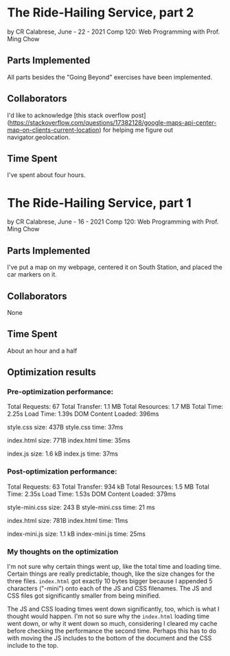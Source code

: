 # The Ride-Hailing Service, part 2
by CR Calabrese, June - 22 - 2021
Comp 120: Web Programming with Prof. Ming Chow

## Parts Implemented
All parts besides the "Going Beyond" exercises have been implemented.

## Collaborators
I'd like to acknowledge [this stack overflow post]
(https://stackoverflow.com/questions/17382128/google-maps-api-center-map-on-clients-current-location)
for helping me figure out navigator.geolocation.

## Time Spent
I've spent about four hours.

# The Ride-Hailing Service, part 1
by CR Calabrese, June - 16 - 2021
Comp 120: Web Programming with Prof. Ming Chow

## Parts Implemented
I've put a map on my webpage, centered it on South Station, and placed the
car markers on it.

## Collaborators
None

## Time Spent
About an hour and a half

## Optimization results
### Pre-optimization performance:
Total Requests:     67
Total Transfer:     1.1 MB
Total Resources:    1.7 MB
Total Time:         2.25s
Load Time:          1.39s
DOM Content Loaded: 396ms

style.css size:  437B
style.css time:  37ms

index.html size: 771B
index.html time: 35ms

index.js size:   1.6 kB
index.js time:   37ms

### Post-optimization performance:
Total Requests:     63
Total Transfer:     934 kB
Total Resources:    1.5 MB
Total Time:         2.35s
Load Time:          1.53s
DOM Content Loaded: 379ms

style-mini.css size:  243 B
style-mini.css time:  21 ms

index.html size: 781B
index.html time: 11ms

index-mini.js size:   1.1 kB
index-mini.js time:   25ms

### My thoughts on the optimization
I'm not sure why certain things went up, like the total time and
loading time. Certain things are really predictable, though, like
the size changes for the three files. `index.html` got exactly 10
bytes bigger because I appended 5 characters ("-mini") onto each of the
JS and CSS filenames. The JS and CSS files got significantly smaller
from being minified.

The JS and CSS loading times went down significantly, too, which is
what I thought would happen. I'm not so sure why the `index.html`
loading time went down, or why it went down so much, considering I
cleared my cache before checking the performance the second time.
Perhaps this has to do with moving the JS includes to the bottom
of the document and the CSS include to the top.


